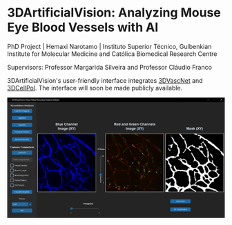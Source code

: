 # 3DArtificialVision: Analyzing Mouse Eye Blood Vessels with AI
PhD Project | Hemaxi Narotamo | Instituto Superior Técnico, Gulbenkian Institute for Molecular Medicine and Católica Biomedical Research Centre

Supervisors: Professor Margarida Silveira and Professor Cláudio Franco

3DArtificialVision's user-friendly interface integrates [3DVascNet](https://github.com/HemaxiN/3DVascNet) and [3DCellPol](https://github.com/HemaxiN/3DCellPol).
The interface will soon be made publicly available.

![](https://github.com/HemaxiN/3DArtificialVision/blob/main/images/artificialvision.JPG)
